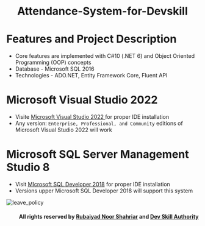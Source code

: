 <h1 align="center">Attendance-System-for-Devskill</h1>


# Features and Project Description
- Core features are implemented with C#10  (.NET 6) and Object Oriented Programming (OOP) concepts
- Database - Microsoft SQL 2016
- Technologies - ADO.NET, Entity Framework Core, Fluent API

# Microsoft Visual Studio 2022
- Visite <a href ="https://learn.microsoft.com/en-us/visualstudio/install/install-visual-studio?view=vs-2022"> Microsoft Visual Studio 2022 </a> for proper IDE installation
- Any version: ```Enterprise, Professional, and Community``` editions of Microsoft Visual Studio 2022 will work

# Microsoft SQL Server Management Studio 8
- Visit <a href="https://andyleonard.blog/2016/06/installing-sql-server-2016-developer-edition-one-example/"> MIcrosoft SQL Developer 2018</a> for proper IDE installation
- Versions upper Microsoft SQL Developer 2018 will support this system


![leave_policy](https://user-images.githubusercontent.com/77986516/206782353-60a12283-85ce-4307-b77f-93bc11acdde7.png)


<h4 align="right">

All rights reserved by **[Rubaiyad Noor Shahriar](https://flowcv.me/rubaiyad-noor-shahriar-hridoy)** and **[Dev Skill Authority](https://devskill.com/)**
</h4>

